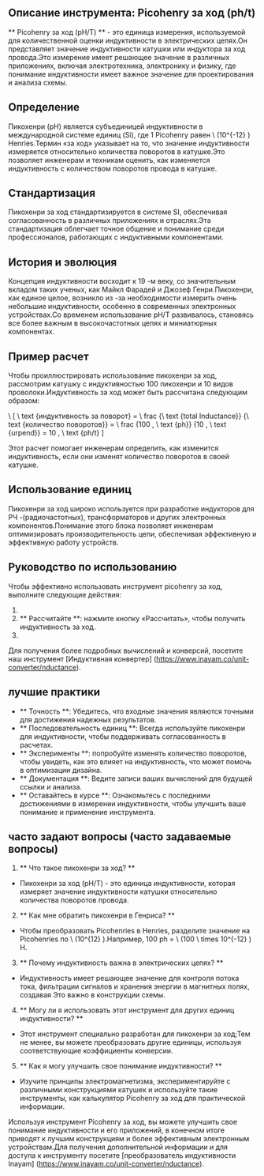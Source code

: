 ## Описание инструмента: Picohenry за ход (ph/t)

** Picohenry за ход (pH/T) ** - это единица измерения, используемой для количественной оценки индуктивности в электрических цепях.Он представляет значение индуктивности катушки или индуктора за ход провода.Это измерение имеет решающее значение в различных приложениях, включая электротехника, электронику и физику, где понимание индуктивности имеет важное значение для проектирования и анализа схемы.

## Определение

Пикохенри (pH) является субъединицей индуктивности в международной системе единиц (Si), где 1 Picohenry равен \ (10^{-12} \) Henries.Термин «за ход» указывает на то, что значение индуктивности измеряется относительно количества поворотов в катушке.Это позволяет инженерам и техникам оценить, как изменяется индуктивность с количеством поворотов провода в катушке.

## Стандартизация

Пикохенри за ход стандартизируется в системе SI, обеспечивая согласованность в различных приложениях и отраслях.Эта стандартизация облегчает точное общение и понимание среди профессионалов, работающих с индуктивными компонентами.

## История и эволюция

Концепция индуктивности восходит к 19 -м веку, со значительным вкладом таких ученых, как Майкл Фарадей и Джозеф Генри.Пикохенри, как единое целое, возникло из -за необходимости измерить очень небольшие индуктивности, особенно в современных электронных устройствах.Со временем использование pH/T развивалось, становясь все более важным в высокочастотных цепях и миниатюрных компонентах.

## Пример расчет

Чтобы проиллюстрировать использование пикохенри за ход, рассмотрим катушку с индуктивностью 100 пикохенри и 10 видов проволоки.Индуктивность за ход может быть рассчитана следующим образом:

\ [
\ text {индуктивность за поворот} = \ frac {\ text {total Inductance}} {\ text {количество поворотов}} = \ frac {100 \, \ text {ph}} {10 \, \ text {urpend}} = 10 \, \ text {ph/t}
\]

Этот расчет помогает инженерам определить, как изменится индуктивность, если они изменят количество поворотов в своей катушке.

## Использование единиц

Пикохенри за ход широко используется при разработке индукторов для РЧ -(радиочастотных), трансформаторов и других электронных компонентов.Понимание этого блока позволяет инженерам оптимизировать производительность цепи, обеспечивая эффективную и эффективную работу устройств.

## Руководство по использованию

Чтобы эффективно использовать инструмент picohenry за ход, выполните следующие действия:

1.
2. ** Рассчитайте **: нажмите кнопку «Рассчитать», чтобы получить индуктивность за ход.
3.

Для получения более подробных вычислений и конверсий, посетите наш инструмент [Индуктивная конвертер] (https://www.inayam.co/unit-converter/nductance).

## лучшие практики

- ** Точность **: Убедитесь, что входные значения являются точными для достижения надежных результатов.
- ** Последовательность единиц **: Всегда используйте пикохенри для индуктивности, чтобы поддерживать согласованность в расчетах.
- ** Эксперименты **: попробуйте изменять количество поворотов, чтобы увидеть, как это влияет на индуктивность, что может помочь в оптимизации дизайна.
- ** Документация **: Ведите записи ваших вычислений для будущей ссылки и анализа.
- ** Оставайтесь в курсе **: Ознакомьтесь с последними достижениями в измерении индуктивности, чтобы улучшить ваше понимание и применение инструмента.

## часто задают вопросы (часто задаваемые вопросы)

1. ** Что такое пикохенри за ход? **
- Пикохенри за ход (pH/T) - это единица индуктивности, которая измеряет значение индуктивности катушки относительно количества поворотов провода.

2. ** Как мне обратить пикохенри в Генриса? **
- Чтобы преобразовать Picohenries в Henries, разделите значение на Picohenries по \ (10^{12} \).Например, 100 ph = \ (100 \ times 10^{-12} \) H.

3. ** Почему индуктивность важна в электрических цепях? **
- Индуктивность имеет решающее значение для контроля потока тока, фильтрации сигналов и хранения энергии в магнитных полях, создавая Это важно в конструкции схемы.

4. ** Могу ли я использовать этот инструмент для других единиц индуктивности? **
- Этот инструмент специально разработан для пикохенри за ход;Тем не менее, вы можете преобразовать другие единицы, используя соответствующие коэффициенты конверсии.

5. ** Как я могу улучшить свое понимание индуктивности? **
- Изучите принципы электромагнетизма, экспериментируйте с различными конструкциями катушек и используйте такие инструменты, как калькулятор Picohenry за ход для практической информации.

Используя инструмент Picohenry за ход, вы можете улучшить свое понимание индуктивности и его приложений, в конечном итоге приводят к лучшим конструкциям и более эффективным электронным устройствам.Для получения дополнительной информации и для доступа к инструменту посетите [преобразователь индуктивности Inayam] (https://www.inayam.co/unit-converter/nductance).